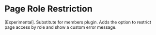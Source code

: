 # Page Role Restriction
 [Experimental]. Substitute for members plugin. Adds the option to restrict page access by role and show a custom error message.
